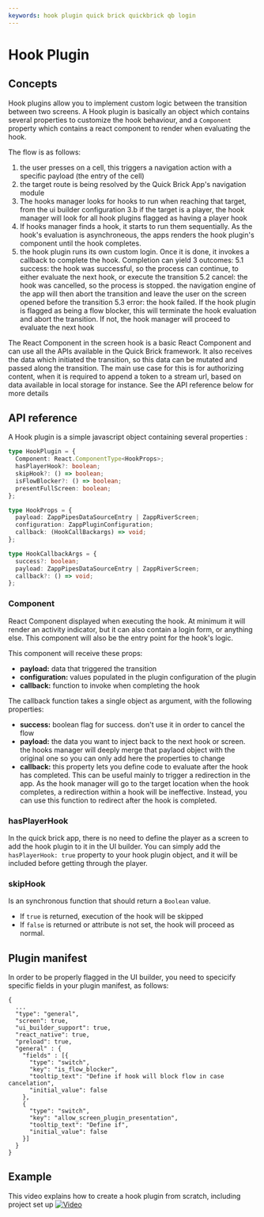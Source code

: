 ```yaml
---
keywords: hook plugin quick brick quickbrick qb login
---
```

# Hook Plugin

## Concepts

Hook plugins allow you to implement custom logic between the transition between two screens.
A Hook plugin is basically an object which contains several properties to customize the hook behaviour, and a `Component` property which contains a react component to render when evaluating the hook.

The flow is as follows:

1. the user presses on a cell, this triggers a navigation action with a specific payload (the entry of the cell)
2. the target route is being resolved by the Quick Brick App's navigation module
3. The hooks manager looks for hooks to run when reaching that target, from the ui builder configuration
   3.b if the target is a player, the hook manager will look for all hook plugins flagged as having a player hook
4. If hooks manager finds a hook, it starts to run them sequentially. As the hook's evaluation is asynchroneous, the apps renders the hook plugin's component until the hook completes.
5. the hook plugin runs its own custom login. Once it is done, it invokes a callback to complete the hook. Completion can yield 3 outcomes:
   5.1 success: the hook was successful, so the process can continue, to either evaluate the next hook, or execute the transition
   5.2 cancel: the hook was cancelled, so the process is stopped. the navigation engine of the app will then abort the transition and leave the user on the screen opened before the transition
   5.3 error: the hook failed. If the hook plugin is flagged as being a flow blocker, this will terminate the hook evaluation and abort the transition. If not, the hook manager will proceed to evaluate the next hook

The React Component in the screen hook is a basic React Component and can use all the APIs available in the Quick Brick framework. It also receives the data which initiated the transition, so this data can be mutated and passed along the transition. The main use case for this is for authorizing content, when it is required to append a token to a stream url, based on data available in local storage for instance. See the API reference below for more details

## API reference

A Hook plugin is a simple javascript object containing several properties :

```typescript
type HookPlugin = {
  Component: React.ComponentType<HookProps>;
  hasPlayerHook?: boolean;
  skipHook?: () => boolean;
  isFlowBlocker?: () => boolean;
  presentFullScreen: boolean;
};

type HookProps = {
  payload: ZappPipesDataSourceEntry | ZappRiverScreen;
  configuration: ZappPluginConfiguration;
  callback: (HookCallBackargs) => void;
};

type HookCallbackArgs = {
  success?: boolean;
  payload: ZappPipesDataSourceEntry | ZappRiverScreen;
  callback?: () => void;
};
```

### Component

React Component displayed when executing the hook. At minimum it will render an activity indicator, but it can also contain a login form, or anything else. This component will also be the entry point for the hook's logic.

This component will receive these props:

- **payload:** data that triggered the transition
- **configuration:** values populated in the plugin configuration of the plugin
- **callback:** function to invoke when completing the hook

The callback function takes a single object as argument, with the following properties:

- **success:** boolean flag for success. don't use it in order to cancel the flow
- **payload:** the data you want to inject back to the next hook or screen. the hooks manager will deeply merge that paylaod object with the original one so you can only add here the properties to change
- **callback:** this property lets you define code to evaluate after the hook has completed. This can be useful mainly to trigger a redirection in the app. As the hook manager will go to the target location when the hook completes, a redirection within a hook will be ineffective. Instead, you can use this function to redirect after the hook is completed.

### hasPlayerHook

In the quick brick app, there is no need to define the player as a screen to add the hook plugin to it in the UI builder. You can simply add the `hasPlayerHook: true` property to your hook plugin object, and it will be included before getting through the player.

### skipHook

Is an synchronous function that should return a `Boolean` value.

- If `true` is returned, execution of the hook will be skipped
- If `false` is returned or attribute is not set, the hook will proceed as normal.

## Plugin manifest

In order to be properly flagged in the UI builder, you need to specicify specific fields in your plugin manifest, as follows:

```
{
  ...
  "type": "general",
  "screen": true,
  "ui_builder_support": true,
  "react_native": true,
  "preload": true,
  "general" : {
    "fields" : [{
      "type": "switch",
      "key": "is_flow_blocker",
      "tooltip_text": "Define if hook will block flow in case cancelation",
      "initial_value": false
    },
    {
      "type": "switch",
      "key": "allow_screen_plugin_presentation",
      "tooltip_text": "Define if",
      "initial_value": false
    }]
  }
}
```

## Example

This video explains how to create a hook plugin from scratch, including project set up
[![Video](https://i.ytimg.com/vi/cJXjmbZtzjs/hqdefault.jpg)](https://youtu.be/cJXjmbZtzjs)
